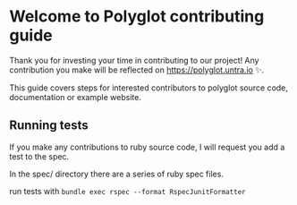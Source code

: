 # Welcome to Polyglot contributing guide
Thank you for investing your time in contributing to our project! Any contribution you make will be reflected on https://polyglot.untra.io ✨.

This guide covers steps for interested contributors to polyglot source code, documentation or example website.

## Running tests

If you make any contributions to ruby source code, I will request you add a test to the spec.

In the spec/ directory there are a series of ruby spec files.

run tests with `bundle exec rspec --format RspecJunitFormatter`

